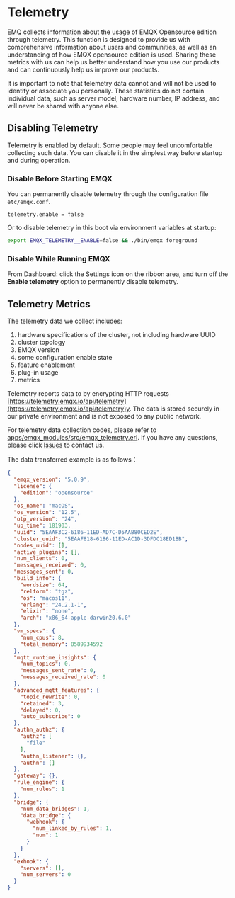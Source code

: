# Telemetry

EMQ collects information about the usage of EMQX Opensource edition through telemetry. This function is designed to provide us with comprehensive information about users and communities, as well as an understanding of how EMQX opensource edition is used. Sharing these metrics with us can help us better understand how you use our products and can continuously help us improve our products.

It is important to note that telemetry data cannot and will not be used to identify or associate you personally. These statistics do not contain individual data, such as server model, hardware number, IP address, and will never be shared with anyone else.

## Disabling Telemetry

Telemetry is enabled by default. Some people may feel uncomfortable collecting such data. You can disable it in the simplest way before startup and during operation.

### Disable Before Starting EMQX

You can permanently disable telemetry through the configuration file `etc/emqx.conf`.

```
telemetry.enable = false
```

Or to disable telemetry in this boot via environment variables at startup:

```bash
export EMQX_TELEMETRY__ENABLE=false && ./bin/emqx foreground
```

### Disable While Running EMQX

From Dashboard: click the Settings icon on the ribbon area, and turn off the **Enable telemetry** option to permanently disable telemetry.

## Telemetry Metrics

The telemetry data we collect includes:

1. hardware specifications of the cluster, not including hardware UUID
2. cluster topology
3. EMQX version
4. some configuration enable state
5. feature enablement
6. plug-in usage
7. metrics

Telemetry reports data to by encrypting HTTP requests [https://telemetry.emqx.io/api/telemetry](https://telemetry.emqx.io/api/telemetry)y. The data is stored securely in our private environment and is not exposed to any public network.

For telemetry data collection codes, please refer to [apps/emqx_modules/src/emqx_telemetry.erl](https://github.com/emqx/emqx/blob/master/apps/emqx_modules/src/emqx_telemetry.erl). If you have any questions, please click [Issues](http://github.com/emqx/emqx/issues) to contact us.

The data transferred example is as follows：

```json
{
  "emqx_version": "5.0.9",
  "license": {
    "edition": "opensource"
  },
  "os_name": "macOS",
  "os_version": "12.5",
  "otp_version": "24",
  "up_time": 181903,
  "uuid": "5EAAF3C2-6186-11ED-AD7C-D5AAB80CED2E",
  "cluster_uuid": "5EAAF818-6186-11ED-AC1D-3DFDC18ED1BB",
  "nodes_uuid": [],
  "active_plugins": [],
  "num_clients": 0,
  "messages_received": 0,
  "messages_sent": 0,
  "build_info": {
    "wordsize": 64,
    "relform": "tgz",
    "os": "macos11",
    "erlang": "24.2.1-1",
    "elixir": "none",
    "arch": "x86_64-apple-darwin20.6.0"
  },
  "vm_specs": {
    "num_cpus": 8,
    "total_memory": 8589934592
  },
  "mqtt_runtime_insights": {
    "num_topics": 0,
    "messages_sent_rate": 0,
    "messages_received_rate": 0
  },
  "advanced_mqtt_features": {
    "topic_rewrite": 0,
    "retained": 3,
    "delayed": 0,
    "auto_subscribe": 0
  },
  "authn_authz": {
    "authz": [
      "file"
    ],
    "authn_listener": {},
    "authn": []
  },
  "gateway": {},
  "rule_engine": {
    "num_rules": 1
  },
  "bridge": {
    "num_data_bridges": 1,
    "data_bridge": {
      "webhook": {
        "num_linked_by_rules": 1,
        "num": 1
      }
    }
  },
  "exhook": {
    "servers": [],
    "num_servers": 0
  }
}
```
